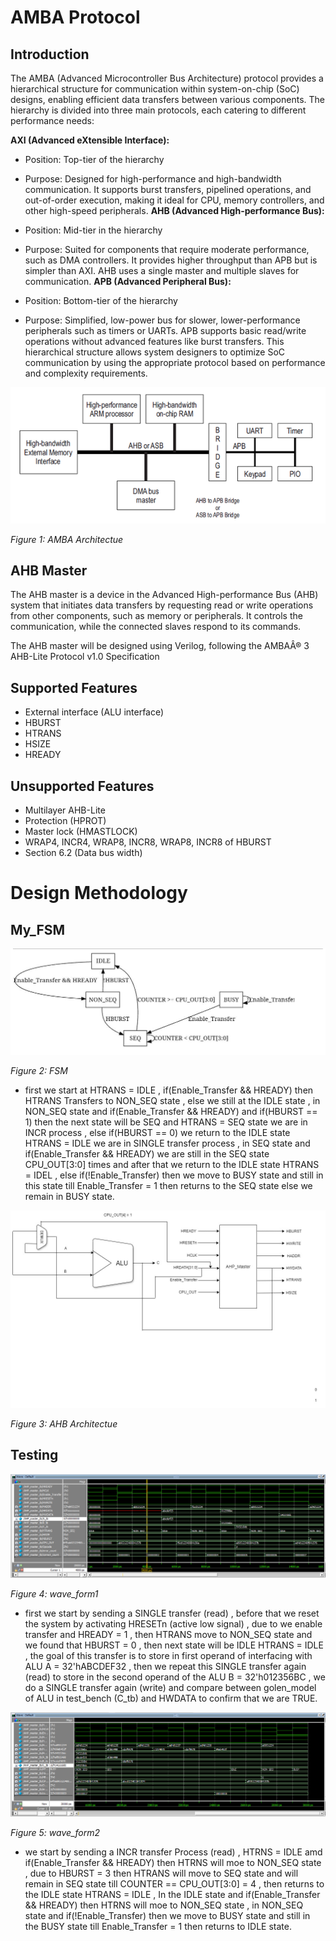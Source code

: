 # AMBA Protocol
## Introduction
The AMBA (Advanced Microcontroller Bus Architecture) protocol provides a hierarchical structure for communication within system-on-chip (SoC) designs, enabling efficient data transfers between various components. The hierarchy is divided into three main protocols, each catering to different performance needs:

**AXI (Advanced eXtensible Interface):**

- Position: Top-tier of the hierarchy
- Purpose: Designed for high-performance and high-bandwidth communication. It supports burst transfers, pipelined operations, and out-of-order execution, making it ideal for CPU, memory controllers, and other high-speed peripherals.
**AHB (Advanced High-performance Bus):**

- Position: Mid-tier in the hierarchy
- Purpose: Suited for components that require moderate performance, such as DMA controllers. It provides higher throughput than APB but is simpler than AXI. AHB uses a single master and multiple slaves for communication.
**APB (Advanced Peripheral Bus):**

- Position: Bottom-tier of the hierarchy
- Purpose: Simplified, low-power bus for slower, lower-performance peripherals such as timers or UARTs. APB supports basic read/write operations without advanced features like burst transfers.
This hierarchical structure allows system designers to optimize SoC communication by using the appropriate protocol based on performance and complexity requirements.

![AMBA Archeticture](image/AMBA.png)

*Figure 1: AMBA Architectue*

## AHB Master
The AHB master is a device in the Advanced High-performance Bus (AHB) system that initiates data transfers by requesting read or write operations from other components, such as memory or peripherals. It controls the communication, while the connected slaves respond to its commands.

The AHB master will be designed using Verilog, following the AMBAÂ® 3 AHB-Lite Protocol v1.0 Specification

## Supported Features

- External interface (ALU interface)
- HBURST
- HTRANS
- HSIZE
- HREADY

## Unsupported Features

- Multilayer AHB-Lite
- Protection (HPROT)
- Master lock (HMASTLOCK)
- WRAP4, INCR4, WRAP8, INCR8, WRAP8, INCR8 of HBURST
- Section 6.2  (Data bus width)

# Design Methodology 

<!--FSM -->
## My_FSM

![AHB_Master_FSM](image/fsm.png)

*Figure 2: FSM*

 - first we start at HTRANS = IDLE , if(Enable_Transfer && HREADY) then HTRANS Transfers to NON_SEQ state , else we still at the IDLE state , in NON_SEQ state and if(Enable_Transfer && HREADY) and if(HBURST == 1) then the next state will be SEQ and HTRANS = SEQ state we are in INCR process , else if(HBURST == 0) we return to the IDLE state HTRANS = IDLE we are in SINGLE transfer process , in SEQ state and if(Enable_Transfer && HREADY) we are still in the SEQ state CPU_OUT[3:0] times and after that we return to the IDLE state HTRANS = IDEL , else if(!Enable_Transfer) then we move to BUSY state and still in this state till Enable_Transfer = 1 then returns to the SEQ state else we remain in BUSY state.

<!--Architecture -->

![AHB Archeticture](image/AHB.png)

*Figure 3: AHB Architectue*

## Testing 

![Wave_Form_1](image/Wave_1.PNG)

*Figure 4: wave_form1*

- first we start by sending a SINGLE transfer (read) , before that we reset the system by activating HRESETn (active low signal) , due to we enable transfer and HREADY = 1 , then HTRANS move to NON_SEQ state and we found that HBURST = 0 , then next state will be IDLE HTRANS = IDLE , the goal of this transfer is to store in first operand of interfacing with ALU A = 32'hABCDEF32 , then we repeat this SINGLE transfer again (read) to store in the second operand of the ALU B = 32'h012356BC , we do a SINGLE transfer again (write) and compare between golen_model of ALU in test_bench (C_tb) and HWDATA to confirm that we are TRUE.

![Wave_Form_2](image/Wave_2.png)

*Figure 5: wave_form2*

- we start by sending a INCR transfer Process (read) , HTRNS = IDLE amd if(Enable_Transfer && HREADY) then HTRNS will moe to NON_SEQ state , due to HBURST = 3 then HTRANS will move to SEQ state and will remain in SEQ state till COUNTER == CPU_OUT[3:0] = 4 , then returns to the IDLE state HTRANS = IDLE , In the IDLE state and if(Enable_Transfer && HREADY) then HTRNS will moe to NON_SEQ state , in NON_SEQ state and if(!Enable_Transfer) then we move to BUSY state and still in the BUSY state till Enable_Transfer = 1 then returns to IDLE state.








